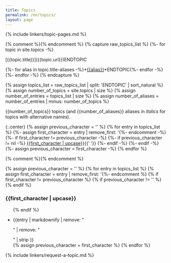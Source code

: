 ```yaml
---
title: Topics
permalink: /en/topics/
layout: page
---
```

{% include linkers/topic-pages.md %}

{% comment %}<!-- Build an "ENDTOPIC"-separated string with
Markdown-style links for each topic or topic alias.  We use
Markdown-style links, e.g. [Name](URL), instead of HTML-style
links, e.g. <a href=URL>Name</a>, so that it's easy to sort by name
rather than URL. -->{% endcomment %}
{% capture raw_topics_list %}
{%- for topic in site.topics -%}

  <!--{% include functions/sort-rename.md name=topic.title %}-->[{{topic.title}}]({{topic.url}})ENDTOPIC
  {%- for alias in topic.title-aliases -%}<!--{% include functions/sort-rename.md name=alias %}-->*[{{alias}}]({{topic.url}})*ENDTOPIC{%- endfor -%}
{%- endfor -%}
{% endcapture %}

{% assign topics_list = raw_topics_list | split: 'ENDTOPIC' | sort_natural %}
{% assign number_of_topics = site.topics | size %}
{% assign number_of_entries = topics_list | size %}
{% assign number_of_aliases = number_of_entries | minus: number_of_topics %}

<div class="center" markdown="1">

{{number_of_topics}} topics (and
{{number_of_aliases}} aliases in *italics* for topics with alternative
names).

{:.center}
{% assign previous_character = '' %}
{% for entry in topics_list %}
  {%- assign first_character = entry | remove_first: '<!--' | truncate: 1, '' | downcase -%}{%- comment -%}close html comment for syntax hilite -->{%- endcomment -%}
  {%- if first_character != previous_character -%}
    {%- if previous_character != nil -%}
      [{{first_character | upcase}}](#{{first_character}}){{' '}}
    {%- endif -%}
  {%- endif -%}
  {%- assign previous_character = first_character -%}
{% endfor %}
</div>

<div>{% comment %}<!-- enclosing in a div forces this to be interpreted
as HTML rather than Markdown so indentation over 4 characters doesn't
produce code blocks -->{% endcomment %}

{% assign previous_character = '' %}
{% for entry in topics_list %}
  {% assign first_character = entry | remove_first: '<!--' | truncate: 1, '' | downcase %}{%- comment -%}close html comment for syntax hilite -->{%- endcomment %}
  {% if first_character != previous_character %}
    {% if previous_character != '' %}</ul>{% endif %}
    <h3 id="{{first_character}}">{{first_character | upcase}}</h3>
    <ul>
  {% endif %}
  <li>{{entry | markdownify | remove: "<p>" | remove: "</p>" | strip }}</li>
  {% assign previous_character = first_character %}
{% endfor %}
</ul>

</div>

{% include linkers/request-a-topic.md %}
